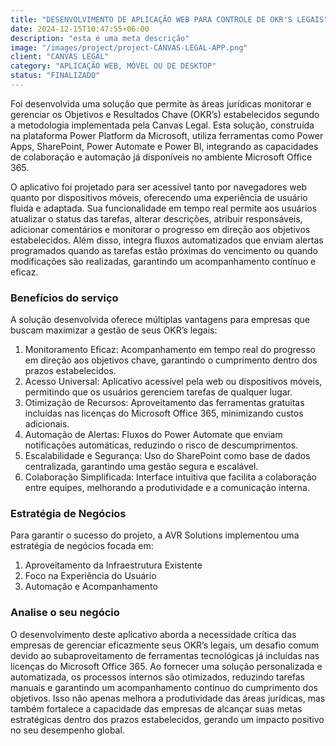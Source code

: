 ```yaml
---
title: "DESENVOLVIMENTO DE APLICAÇÃO WEB PARA CONTROLE DE OKR'S LEGAIS"
date: 2024-12-15T10:47:55+06:00
description: "esta é uma meta descrição"
image: "/images/project/project-CANVAS-LEGAL-APP.png"
client: "CANVAS LEGAL"
category: "APLICAÇÃO WEB, MÓVEL OU DE DESKTOP"
status: "FINALIZADO"
---
```


Foi desenvolvida uma solução que permite às áreas jurídicas monitorar e gerenciar os Objetivos e Resultados Chave (OKR’s) estabelecidos segundo a metodologia implementada pela Canvas Legal. Esta solução, construída na plataforma Power Platform da Microsoft, utiliza ferramentas como Power Apps, SharePoint, Power Automate e Power BI, integrando as capacidades de colaboração e automação já disponíveis no ambiente Microsoft Office 365.

O aplicativo foi projetado para ser acessível tanto por navegadores web quanto por dispositivos móveis, oferecendo uma experiência de usuário fluida e adaptada. Sua funcionalidade em tempo real permite aos usuários atualizar o status das tarefas, alterar descrições, atribuir responsáveis, adicionar comentários e monitorar o progresso em direção aos objetivos estabelecidos. Além disso, integra fluxos automatizados que enviam alertas programados quando as tarefas estão próximas do vencimento ou quando modificações são realizadas, garantindo um acompanhamento contínuo e eficaz.

### Benefícios do serviço

A solução desenvolvida oferece múltiplas vantagens para empresas que buscam maximizar a gestão de seus OKR’s legais:

1. Monitoramento Eficaz: Acompanhamento em tempo real do progresso em direção aos objetivos chave, garantindo o cumprimento dentro dos prazos estabelecidos.
2. Acesso Universal: Aplicativo acessível pela web ou dispositivos móveis, permitindo que os usuários gerenciem tarefas de qualquer lugar.
3. Otimização de Recursos: Aproveitamento das ferramentas gratuitas incluídas nas licenças do Microsoft Office 365, minimizando custos adicionais.
4. Automação de Alertas: Fluxos do Power Automate que enviam notificações automáticas, reduzindo o risco de descumprimentos.
5. Escalabilidade e Segurança: Uso do SharePoint como base de dados centralizada, garantindo uma gestão segura e escalável.
6. Colaboração Simplificada: Interface intuitiva que facilita a colaboração entre equipes, melhorando a produtividade e a comunicação interna.

### Estratégia de Negócios

Para garantir o sucesso do projeto, a AVR Solutions implementou uma estratégia de negócios focada em:

1. Aproveitamento da Infraestrutura Existente
2. Foco na Experiência do Usuário
3. Automação e Acompanhamento

### Analise o seu negócio

O desenvolvimento deste aplicativo aborda a necessidade crítica das empresas de gerenciar eficazmente seus OKR’s legais, um desafio comum devido ao subaproveitamento de ferramentas tecnológicas já incluídas nas licenças do Microsoft Office 365. Ao fornecer uma solução personalizada e automatizada, os processos internos são otimizados, reduzindo tarefas manuais e garantindo um acompanhamento contínuo do cumprimento dos objetivos. Isso não apenas melhora a produtividade das áreas jurídicas, mas também fortalece a capacidade das empresas de alcançar suas metas estratégicas dentro dos prazos estabelecidos, gerando um impacto positivo no seu desempenho global.
